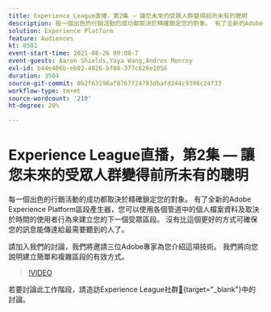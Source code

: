 ```yaml
---
title: Experience League直播，第2集 — 讓您未來的受眾人群變得前所未有的聰明
description: 每一個出色的行銷活動的成功都取決於精確鎖定您的對象。 有了全新的Adobe Experience Platform區段產生器，您可以使用各個管道中的個人檔案資料及取決於時間的使用者行為來建立您的下一個受眾區段。 要確保您的訊息傳達給最需要聽到的人士，沒有比這更好的方式了。 請加入我們的討論，我們將邀請三位Adobe專家為您介紹這項技術。 我們將向您說明建立簡單和複雜區段的有效方式。
solution: Experience Platform
feature: Audiences
kt: 8581
event-start-time: 2021-08-26 09:00-7
event-guests: Aaron Shields,Yaya Wang,Andres Monroy
exl-id: b44e406b-eb82-4026-bf88-377c626e1056
duration: 3504
source-git-commit: 0b2f63198af8767f24783dbafd244c9398c24f33
workflow-type: tm+mt
source-wordcount: '210'
ht-degree: 20%

---
```


# Experience League直播，第2集 — 讓您未來的受眾人群變得前所未有的聰明

每一個出色的行銷活動的成功都取決於精確鎖定您的對象。 有了全新的Adobe Experience Platform區段產生器，您可以使用各個管道中的個人檔案資料及取決於時間的使用者行為來建立您的下一個受眾區段。 沒有比這個更好的方式可確保您的訊息能傳達給最需要聽到的人了。

請加入我們的討論，我們將邀請三位Adobe專家為您介紹這項技術。 我們將向您說明建立簡單和複雜區段的有效方式。

>[!VIDEO](https://video.tv.adobe.com/v/336422/?quality=12&learn=on)

若要討論此工作階段，請造訪Experience League社群[&#128279;](https://experienceleaguecommunities.adobe.com/t5/adobe-experience-platform/questions-and-discussion-for-experience-league-live-ep-2-make/m-p/420645#M68){target="_blank"}中的討論。

